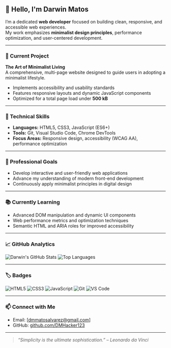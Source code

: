 ## 👋 Hello, I'm Darwin Matos

I’m a dedicated **web developer** focused on building clean, responsive, and accessible web experiences.  
My work emphasizes **minimalist design principles**, performance optimization, and user-centered development.

---

### 💼 Current Project
**The Art of Minimalist Living**  
A comprehensive, multi-page website designed to guide users in adopting a minimalist lifestyle.  
- Implements accessibility and usability standards  
- Features responsive layouts and dynamic JavaScript components  
- Optimized for a total page load under **500 kB**

---

### 🧩 Technical Skills
- **Languages:** HTML5, CSS3, JavaScript (ES6+)  
- **Tools:** Git, Visual Studio Code, Chrome DevTools  
- **Focus Areas:** Responsive design, accessibility (WCAG AA), performance optimization

---

### 🎯 Professional Goals
- Develop interactive and user-friendly web applications  
- Advance my understanding of modern front-end development  
- Continuously apply minimalist principles in digital design  

---

### 📚 Currently Learning
- Advanced DOM manipulation and dynamic UI components  
- Web performance metrics and optimization techniques  
- Semantic HTML and ARIA roles for improved accessibility  

---

### 📈 GitHub Analytics

![Darwin's GitHub Stats](https://github-readme-stats.vercel.app/api?username=DMHacker123&show_icons=true&theme=graywhite&hide_border=true&count_private=true)
![Top Languages](https://github-readme-stats.vercel.app/api/top-langs/?username=DMHacker123&layout=compact&theme=graywhite&hide_border=true)

---

### 🏷️ Badges

![HTML5](https://img.shields.io/badge/HTML5-E34F26?style=for-the-badge&logo=html5&logoColor=white)
![CSS3](https://img.shields.io/badge/CSS3-1572B6?style=for-the-badge&logo=css3&logoColor=white)
![JavaScript](https://img.shields.io/badge/JavaScript-F7DF1E?style=for-the-badge&logo=javascript&logoColor=black)
![Git](https://img.shields.io/badge/Git-F05032?style=for-the-badge&logo=git&logoColor=white)
![VS Code](https://img.shields.io/badge/VS%20Code-007ACC?style=for-the-badge&logo=visualstudiocode&logoColor=white)

---

### 📫 Connect with Me
- Email: [dmmatosalvarez@gmail.com]  
- GitHub: [github.com/DMHacker123](https://github.com/DMHacker123)

---

> *“Simplicity is the ultimate sophistication.” – Leonardo da Vinci*
